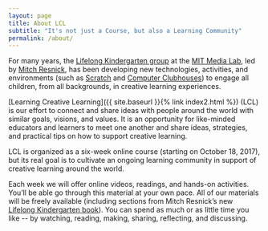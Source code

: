 ```yaml
---
layout: page
title: About LCL
subtitle: "It's not just a Course, but also a Learning Community"
permalink: /about/
---
```


For many years, the <a target="_blank" href="http://llk.media.mit.edu">Lifelong Kindergarten group</a> at the <a target="_blank" href="https://www.media.mit.edu">MIT Media Lab</a>, led by <a target="_blank" href="http://web.media.mit.edu/~mres/">Mitch Resnick</a>, has been developing new technologies, activities, and environments (such as <a target="_blank" href="https://scratch.mit.edu/">Scratch</a> and <a target="_blank" href="http://www.computerclubhouse.org/">Computer Clubhouses</a>) to engage all children, from all backgrounds, in creative learning experiences.
 
[Learning Creative Learning]({{ site.baseurl }}{% link index2.html %}) (LCL) is our effort to connect and share ideas with people around the world with similar goals, visions, and values. It is an opportunity for like-minded educators and learners to meet one another and share ideas, strategies, and practical tips on how to support creative learning.

LCL is organized as a six-week online course (starting on October 18, 2017), but its real goal is to cultivate an ongoing learning community in support of creative learning around the world.

Each week we will offer online videos, readings, and hands-on activities. You’ll be able go through this material at your own pace. All of our materials will be freely available (including sections from Mitch Resnick’s new <a target="_blank" href="http://lifelongkindergarten.net/">Lifelong Kindergarten book</a>). You can spend as much or as little time you like -- by watching, reading, making, sharing, reflecting, and discussing.